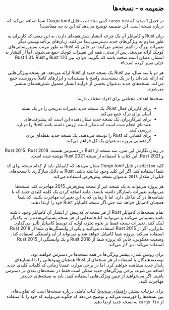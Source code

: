 <div dir="rtl">

## ضمیمه ه - نسخه‌ها

در فصل 1 دیدید که `cargo new` کمی متاداده به فایل _Cargo.toml_ شما اضافه می‌کند که درباره نسخه است. این ضمیمه توضیح می‌دهد که این به چه معناست!

زبان Rust و کامپایلر آن یک چرخه انتشار شش‌هفته‌ای دارند، به این معنی که کاربران به طور مداوم به ویژگی‌های جدید دسترسی پیدا می‌کنند. زبان‌های برنامه‌نویسی دیگر تغییرات بزرگ را کمتر منتشر می‌کنند؛ در حالی که Rust به طور مرتب به‌روزرسانی‌های کوچک ارائه می‌دهد. پس از مدتی، همه این تغییرات کوچک جمع می‌شوند. اما از انتشار به انتشار، ممکن است سخت باشد که بگویید: «وای، بین Rust 1.10 و Rust 1.31، Rust خیلی تغییر کرده است!»

هر دو یا سه سال، تیم Rust یک نسخه جدید از Rust ارائه می‌دهد. هر نسخه ویژگی‌هایی که ارائه شده‌اند را در یک بسته‌بندی واضح با مستندات و ابزارهای کاملاً به‌روزشده جمع می‌کند. نسخه‌های جدید به‌عنوان بخشی از فرآیند انتشار معمول شش‌هفته‌ای منتشر می‌شوند.

نسخه‌ها اهداف مختلفی برای افراد مختلف دارند:

<ul dir="rtl">
  <li>برای کاربران فعال Rust، یک نسخه جدید تغییرات تدریجی را در یک بسته آسان برای درک جمع می‌کند.</li>
  <li>برای غیرکاربران، یک نسخه جدید نشان‌دهنده این است که پیشرفت‌های عمده‌ای انجام شده است که ممکن است ارزش داشته باشد Rust را دوباره بررسی کنند.</li>
  <li>برای کسانی که Rust را توسعه می‌دهند، یک نسخه جدید نقطه‌ای برای گردهمایی پروژه به عنوان یک کل فراهم می‌کند.</li>
</ul>

در زمان نگارش این متن، سه نسخه از Rust در دسترس هستند: Rust 2015، Rust 2018 و Rust 2021. این کتاب با استفاده از نسخه Rust 2021 نوشته شده است.

کلید `edition` در فایل _Cargo.toml_ نشان می‌دهد که کامپایلر باید از کدام نسخه برای کد شما استفاده کند. اگر این کلید وجود نداشته باشد، Rust به دلایل سازگاری با نسخه‌های قبلی از مقدار `2015` به‌عنوان نسخه پیش‌فرض استفاده می‌کند.

هر پروژه می‌تواند به یک نسخه غیر از نسخه پیش‌فرض 2015 مهاجرت کند. نسخه‌ها می‌توانند تغییرات ناسازگار داشته باشند، مانند اضافه کردن یک کلمه کلیدی جدید که با شناسه‌ها در کد تداخل دارد. اما تا زمانی که به این تغییرات مهاجرت نکنید، کد شما همچنان کامپایل خواهد شد حتی اگر نسخه کامپایلر Rust خود را ارتقا دهید.

تمام نسخه‌های کامپایلر Rust از هر نسخه‌ای که پیش از انتشار آن کامپایلر وجود داشته باشد پشتیبانی می‌کنند و می‌توانند کتابخانه‌هایی از هر نسخه پشتیبانی‌شده را به یکدیگر لینک کنند. تغییرات نسخه فقط بر نحوه تجزیه اولیه کد توسط کامپایلر تأثیر می‌گذارد. بنابراین، اگر از Rust 2015 استفاده می‌کنید و یکی از وابستگی‌های شما از Rust 2018 استفاده می‌کند، پروژه شما کامپایل خواهد شد و می‌تواند از آن وابستگی استفاده کند. وضعیت معکوس، جایی که پروژه شما از Rust 2018 و یک وابستگی از Rust 2015 استفاده می‌کند، نیز کار می‌کند.

برای روشن شدن: بیشتر ویژگی‌ها در همه نسخه‌ها در دسترس خواهند بود. توسعه‌دهندگان با استفاده از هر نسخه‌ای از Rust همچنان بهبودهایی را با انتشارهای پایدار جدید مشاهده خواهند کرد. اما در برخی موارد، عمدتاً زمانی که کلمات کلیدی جدید اضافه می‌شوند، برخی ویژگی‌های جدید ممکن است فقط در نسخه‌های بعدی در دسترس باشند. اگر می‌خواهید از چنین ویژگی‌هایی استفاده کنید، باید به نسخه‌های جدیدتر مهاجرت کنید.

برای جزئیات بیشتر، [_راهنمای نسخه‌ها_](https://doc.rust-lang.org/stable/edition-guide/) کتاب کاملی درباره نسخه‌ها است که تفاوت‌های بین نسخه‌ها را فهرست می‌کند و توضیح می‌دهد که چگونه می‌توانید کد خود را با استفاده از `cargo fix` به نسخه جدید ارتقا دهید.

</div>
